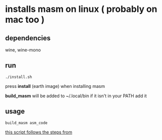 # installs masm on linux ( probably on mac too ) 

## dependencies
wine, wine-mono

## run
```
./install.sh
```
press **install** (earth image) when installing masm 

**build_masm** will be added to ~/.local/bin
if it isn't in your PATH add it

## usage
```
build_masm asm_code
```

[this script follows the steps from](https://github.com/detjensrobert/homework-2021-winter/tree/3bc299b5d61a28c271589a3e31cff6dbf6e30a0e/cs271/masm-setup)
